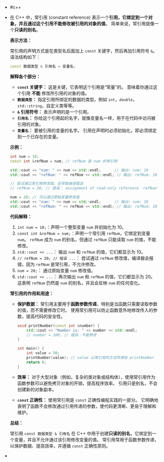 - #c++
- 在 C++ 中，常引用 (constant reference) 表示一个**引用，它绑定到一个对象，并且通过这个引用不能修改被引用的对象的值**。  简单来说，常引用就像一个**只读的别名**。
  
  **表示方法：**
  
  常引用的声明方式是在类型名后面加上 `const` 关键字，然后再加引用符号 `&`。  语法结构如下：
  
  ```c++
  const 数据类型 & 引用名 = 变量名;
  ```
  
  **解释各个部分：**
  
  * **`const` 关键字：**  这是关键，它表明这个引用是“常量”的。 意味着你通过这个引用 **不能** 修改所引用的对象的值。
  * **`数据类型`：**  指定引用所绑定的数据的类型。例如 `int`，`double`，`std::string`，自定义类等等。
  * **`&` 引用符号：**  表示声明的是一个引用。
  * **`引用名`：**  你给这个引用起的名字，就像变量名一样，用于在代码中访问被引用的对象。
  * **`变量名`：**  要被引用的变量的名字。  引用在声明时必须初始化，即必须绑定到一个已存在的变量。
  
  **示例：**
  
  ```c++
  int num = 10;
  const int &refNum = num; // refNum 是 num 的常引用
  
  std::cout << "num: " << num << std::endl;      // 输出: num: 10
  std::cout << "refNum: " << refNum << std::endl; // 输出: refNum: 10
  
  // 尝试通过常引用修改值，会导致编译错误
  // refNum = 20; // 错误： assignment of read-only reference 'refNum'
  
  num = 20; // 可以通过原始变量修改值
  std::cout << "num: " << num << std::endl;      // 输出: num: 20
  std::cout << "refNum: " << refNum << std::endl; // 输出: refNum: 20 (refNum 反映了 num 的变化)
  ```
  
  **代码解释：**
  
  1. `int num = 10;`：声明一个整型变量 `num` 并初始化为 10。
  2. `const int &refNum = num;`：声明一个常引用 `refNum`，它绑定到变量 `num`。  `refNum` 成为 `num` 的别名，但通过 `refNum` 只能读取 `num` 的值，不能修改。
  3. `std::cout << ...`：  输出 `num` 和 `refNum` 的值，它们都显示为 10。
  4. `// refNum = 20; // 错误 ...`：  尝试通过 `refNum` 修改值，编译器会报错，因为 `refNum` 是常引用，不允许修改。
  5. `num = 20;`：  通过原始变量 `num` 修改值。
  6. `std::cout << ...`：  再次输出 `num` 和 `refNum` 的值，它们都显示为 20。 这表明 `refNum` 仍然是 `num` 的别名，并且会反映 `num` 的任何变化。
  
  **常引用的作用和用途：**
  
  * **保护数据：**  常引用主要用于**函数参数传递**，特别是当函数只需要读取参数的值，而不需要修改它时。 使用常引用可以防止函数意外地修改传入的参数，提高代码的安全性。
  
      ```c++
      void printNumber(const int &number) {
          std::cout << "Number is: " << number << std::endl;
          // number = 100; // 错误：不能修改
      }
  
      int main() {
          int value = 50;
          printNumber(value); // value 以常引用的方式传递给 printNumber
          return 0;
      }
      ```
  
  * **效率：**  对于大型对象（例如，复杂的类对象或结构体），使用常引用作为函数参数可以避免拷贝对象的开销，提高程序效率。  引用只是别名，不会创建新的对象副本。
  
  * **`const` 正确性：**  使用常引用是 `const` 正确性编程实践的一部分。  它明确地表明了函数不会修改通过引用传递的参数，使代码更清晰、更易于理解和维护。
  
  **总结：**
  
  常引用 `const 数据类型 & 引用名`  在 C++ 中用于创建**只读的别名**，它绑定到一个变量，并且不允许通过该引用修改变量的值。 常引用常用于函数参数传递，以保护数据、提高效率，并遵循 `const` 正确性原则。
-